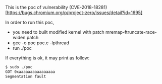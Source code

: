 This is the poc of vulnerability (CVE-2018-18281)[https://bugs.chromium.org/p/project-zero/issues/detail?id=1695] 

In order to run this poc, 

- you need to built modified kernel with patch mremap-ftruncate-race-widen.patch
- gcc -o poc poc.c -lpthread
- run ./poc 

If everything is ok, it may print as follow:

```bash
$ sudo ./poc
GOT 0xaaaaaaaaaaaaaaaa
Segmentation fault
```
